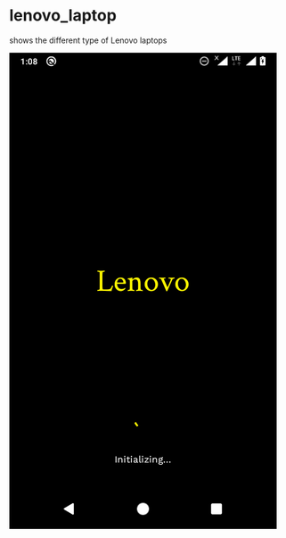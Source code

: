 # lenovo_laptop
shows the different type of Lenovo laptops

![app](https://github.com/phonixcode/lenovo_laptop/blob/master/Screenshot/Welcome.png)
